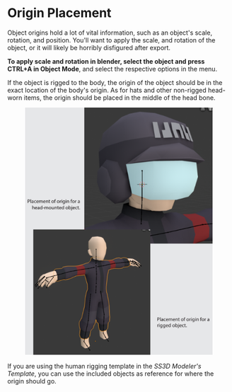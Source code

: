 # Origin Placement

Object origins hold a lot of vital information, such as an object's scale, rotation, and position. You'll want to apply the scale, and rotation of the object, or it will likely be horribly disfigured after export.

**To apply scale and rotation in blender, select the object and press CTRL+A in Object Mode**, and select the respective options in the menu.

If the object is rigged to the body, the origin of the object should be in the exact location of the body's origin. As for hats and other non-rigged head-worn items, the origin should be placed in the middle of the head bone.

<figure><img src="../../../.gitbook/assets/image (33).png" alt=""><figcaption></figcaption></figure>

If you are using the human rigging template in the _SS3D Modeler's Template_, you can use the included objects as reference for where the origin should go.
